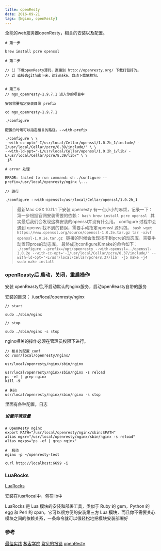 ```yaml
---
title: openResty
date: 2016-09-21
tags: [Nginx, openResty]
---
```


全能的web服务器openResty，相关的安装以及配置。

<!-- more -->

```
# 第一步

brew install pcre openssl

# 第二步

// 1）下载openResty源码，直接到 http://openresty.org/ 下载打包好的。
// 2）直接去github下来，运行make，自动下载依赖包，


# 第三布
// ngx_openresty-1.9.7.1 进入你的项目中

安装需要指定安装目录 prefix

cd ngx_openresty-1.9.7.1

./configure

配置的时候可以指定相关的路径。--with-prefix

./configure \ \
--with-cc-opt="-I/usr/local/Cellar/openssl/1.0.2h_1/include/ -I/usr/local/Cellar/pcre/8.39/include/" \ \
--with-ld-opt="-L/usr/local/Cellar/openssl/1.0.2h_1/lib/ -L/usr/local/Cellar/pcre/8.39/lib/" \ \
-j8

# error 处理

ERROR: failed to run command: sh ./configure --prefix=/usr/local/openresty/nginx \...

// 运行

./configure --with-openssl=/usr/local/Cellar/openssl/1.0.2h_1

```



  >  最新Mac OSX 10.11.1 下安装 openresty 有一点小小的麻烦，记录一下：
    第一步根据官网安装需要的依赖：
    ```bash
    brew install pcre openssl
    ```
    其实最后我们会发现这样安装的openssl并没有什么用。
    configure 过程中会遇到 openssl找不到的错误，需要手动指定openssl 源码包。
    ```bash
    wget https://www.openssl.org/source/openssl-1.0.2e.tar.gz
    tar -xzvf openssl-1.0.2e.tar.gz
    ```
    链接的时候会发现找不到pcre的动态库，需要手动置顶prce的动态库。
    最终成功configure和make的命令如下：
    ```
    ./configure --prefix=/opt/openresty --with-openssl=../openssl-1.0.2e --with-cc-opt='-I/usr/local/Cellar/pcre/8.37/include/' --with-ld-opt='-L/usr/local/Cellar/pcre/8.37/lib' -j5
    make -j4
    sudo make install
    ```


### openReasty后 启动，关闭，重启操作

安装 openReasty后,不启动默认的nginx服务，启动openReasty自带的服务

安装的目录： /usr/local/openresty/nginx

```
// start

sudo ./sbin/nginx

// stop

sudo ./sbin/nginx -s stop

```

nginx相关的操作必须在管理员权限下进行。

```
// 相关的配置 conf
cd /usr/local/openresty/nginx/

usr/local/openresty/nginx/sbin/nginx

usr/local/openresty/nginx/sbin/nginx -s reload
ps -ef | grep nginx
kill -9

# 关闭
usr/local/openresty/nginx/sbin/nginx -s stop

```

里面有各种配置，日志

##### 设置环境变量

```
# OpenResty nginx
export PATH="/usr/local/openresty/nginx/sbin:$PATH"
alias ngxr="/usr/local/openresty/nginx/sbin/nginx -s reload"
alias ngxps="ps -ef | grep nginx"

#  启动
nginx -p ~/openresty-test

curl http://localhost:6699 -i
```

### LuaRocks

[LuaRocks](http://blog.csdn.net/wentianyao/article/details/50556520)

安装在/usr/local中，包在lib中

LuaRocks 是 Lua 模块的安装和部署工具，类似于 Ruby 的 gem，Python 的 egg 和 Perl 的 cpan，它可以很方便的安装第三方 Lua 模块，而且你不需要关心模块之间的依赖关系，一条命令就可以很轻松地把模块安装部署好


### 参考

[最佳实践](https://moonbingbing.gitbooks.io/openresty-best-practices/content/)
[极客学院](http://wiki.jikexueyuan.com/project/openresty/)
[常见的报错](http://homeway.me/2015/07/10/rebuild-osx-environment/)
[openResty](http://www.cnblogs.com/youn/p/5682376.html)
